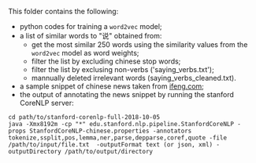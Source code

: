 This folder contains the following:

- python codes for training a `word2vec` model;
- a list of similar words to "说" obtained from:
     + get the most similar 250 words using the similarity values from the `word2vec` model as word weights;
     + filter the list by excluding chinese stop words;
     + filter the list by exclusing non-verbs ('saying_verbs.txt');
     + mannually deleted irrelevant words (saying_verbs_cleaned.txt).
- a sample snippet of chinese news taken from [ifeng.com](https://news.ifeng.com/c/7mcljJF7cYK);
- the output of annotating the news snippet by running the stanford CoreNLP server:

```shell
cd path/to/stanford-corenlp-full-2018-10-05
java -Xmx8192m -cp "*" edu.stanford.nlp.pipeline.StanfordCoreNLP -props StanfordCoreNLP-chinese.properties -annotators tokenize,ssplit,pos,lemma,ner,parse,depparse,coref,quote -file /path/to/input/file.txt  -outputFormat text (or json, xml) -outputDirectory /path/to/output/directory
```
